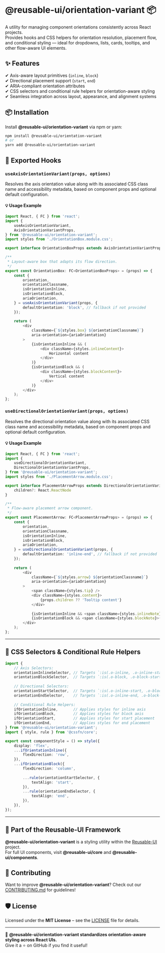 # @reusable-ui/orientation-variant 📦  

A utility for managing component orientations consistently across React projects.  
Provides hooks and CSS helpers for orientation resolution, placement flow, and conditional styling — ideal for dropdowns, lists, cards, tooltips, and other flow-aware UI elements.

## ✨ Features
✔ Axis-aware layout primitives (`inline`, `block`)  
✔ Directional placement support (`start`, `end`)  
✔ ARIA-compliant orientation attributes  
✔ CSS selectors and conditional rule helpers for orientation-aware styling  
✔ Seamless integration across layout, appearance, and alignment systems

## 📦 Installation
Install **@reusable-ui/orientation-variant** via npm or yarn:

```sh
npm install @reusable-ui/orientation-variant
# or
yarn add @reusable-ui/orientation-variant
```

## 🧩 Exported Hooks

### `useAxisOrientationVariant(props, options)`

Resolves the axis orientation value along with its associated CSS class name and accessibility metadata, based on component props and optional default configuration.

#### 💡 Usage Example

```ts
import React, { FC } from 'react';
import {
    useAxisOrientationVariant,
    AxisOrientationVariantProps,
} from '@reusable-ui/orientation-variant';
import styles from './OrientationBox.module.css';

export interface OrientationBoxProps extends AxisOrientationVariantProps {}

/**
 * Layout-aware box that adapts its flow direction.
 */
export const OrientationBox: FC<OrientationBoxProps> = (props) => {
    const {
        orientation,
        orientationClassname,
        isOrientationInline,
        isOrientationBlock,
        ariaOrientation,
    } = useAxisOrientationVariant(props, {
        defaultOrientation: 'block', // fallback if not provided
    });
    
    return (
        <div
            className={`${styles.box} ${orientationClassname}`}
            aria-orientation={ariaOrientation}
        >
            {isOrientationInline && (
                <div className={styles.inlineContent}>
                    Horizontal content
                </div>
            )}
            {isOrientationBlock && (
                <div className={styles.blockContent}>
                    Vertical content
                </div>
            )}
        </div>
    );
};
```

### `useDirectionalOrientationVariant(props, options)`

Resolves the directional orientation value along with its associated CSS class name and accessibility metadata, based on component props and optional default configuration.

#### 💡 Usage Example

```ts
import React, { FC } from 'react';
import {
    useDirectionalOrientationVariant,
    DirectionalOrientationVariantProps,
} from '@reusable-ui/orientation-variant';
import styles from './PlacementArrow.module.css';

export interface PlacementArrowProps extends DirectionalOrientationVariantProps {
    children?: React.ReactNode
}

/**
 * Flow-aware placement arrow component.
 */
export const PlacementArrow: FC<PlacementArrowProps> = (props) => {
    const {
        orientation,
        orientationClassname,
        isOrientationInline,
        isOrientationBlock,
        ariaOrientation,
    } = useDirectionalOrientationVariant(props, {
        defaultOrientation: 'inline-end', // fallback if not provided
    });
    
    return (
        <div
            className={`${styles.arrow} ${orientationClassname}`}
            aria-orientation={ariaOrientation}
        >
            <span className={styles.tip} />
            <div className={styles.content}>
                {props.children ?? 'Tooltip content'}
            </div>
            
            {isOrientationInline && <span className={styles.inlineNote}>←→ flow</span>}
            {isOrientationBlock && <span className={styles.blockNote}>↑↓ flow</span>}
        </div>
    );
};
```

---

## 🎨 CSS Selectors & Conditional Rule Helpers

```ts
import {
    // Axis Selectors:
    orientationInlineSelector, // Targets `:is(.o-inline, .o-inline-start, .o-inline-end)` classes
    orientationBlockSelector,  // Targets `:is(.o-block, .o-block-start, .o-block-end)` classes
    
    // Directional Selectors:
    orientationStartSelector,  // Targets `:is(.o-inline-start, .o-block-start)` classes
    orientationEndSelector,    // Targets `:is(.o-inline-end, .o-block-end)` classes
    
    // Conditional Rule Helpers:
    ifOrientationInline,       // Applies styles for inline axis
    ifOrientationBlock,        // Applies styles for block axis
    ifOrientationStart,        // Applies styles for start placement
    ifOrientationEnd,          // Applies styles for end placement
} from '@reusable-ui/orientation-variant';
import { style, rule } from '@cssfn/core';

export const componentStyle = () => style({
    display: 'flex',
    ...ifOrientationInline({
        flexDirection: 'row',
    }),
    ...ifOrientationBlock({
        flexDirection: 'column',
        
        ...rule(orientationStartSelector, {
            textAlign: 'start',
        }),
        ...rule(orientationEndSelector, {
            textAlign: 'end',
        }),
    }),
});
```

---

## 📖 Part of the Reusable-UI Framework  
**@reusable-ui/orientation-variant** is a styling utility within the [Reusable-UI](https://github.com/reusable-ui/reusable-ui-monorepo) project.  
For full UI components, visit **@reusable-ui/core** and **@reusable-ui/components**.

## 🤝 Contributing  
Want to improve **@reusable-ui/orientation-variant**? Check out our [CONTRIBUTING.md](./CONTRIBUTING.md) for guidelines!  

## 🛡️ License  
Licensed under the **MIT License** – see the [LICENSE](./LICENSE) file for details.  

---

🚀 **@reusable-ui/orientation-variant standardizes orientation-aware styling across React UIs.**  
Give it a ⭐ on GitHub if you find it useful!  
